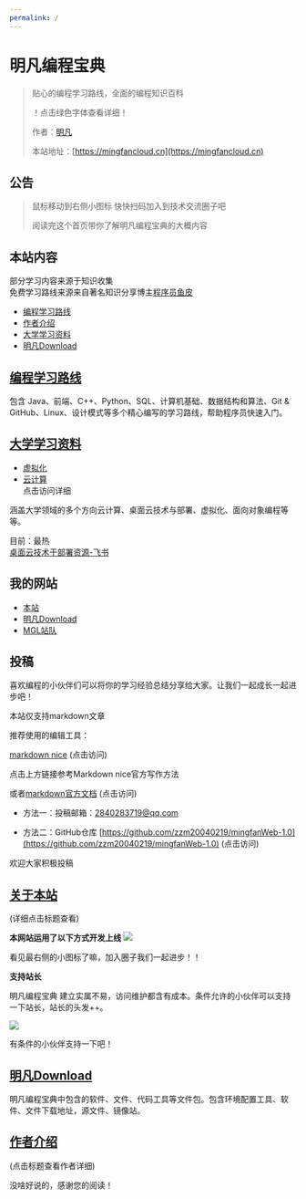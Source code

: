 ```yaml
---
permalink: /
---
```


# 明凡编程宝典

> 贴心的编程学习路线，全面的编程知识百科
>
> ！点击绿色字体查看详细！
> 
> 作者：[明凡]()
>
> 本站地址：[https://mingfancloud.cn](https://mingfancloud.cn)

## 公告

> 鼠标移动到右侧小图标 快快扫码加入到技术交流圈子吧
> 
> 阅读完这个首页带你了解明凡编程宝典的大概内容




## 本站内容
部分学习内容来源于知识收集  
免费学习路线来源来自著名知识分享博主[程序员鱼皮]()
- [编程学习路线](学习路线)
- [作者介绍](/作者)
- [大学学习资料](大学学习资料/README.md)
- [明凡Download](https://downlaod.mingfancloud.cn)

## [编程学习路线](学习路线)

包含 Java、前端、C++、Python、SQL、计算机基础、数据结构和算法、Git & GitHub、Linux、设计模式等多个精心编写的学习路线，帮助程序员快速入门。

## [大学学习资料](大学学习资料)

- [虚拟化](大学学习资料/虚拟化/README.md)
- [云计算](大学学习资料/云计算/README.md)  
点击访问详细

涵盖大学领域的多个方向云计算、桌面云技术与部署、虚拟化、面向对象编程等等。

目前：最热   
[桌面云技术于部署资源-飞书](https://q1h6kdpo24v.feishu.cn/drive/folder/HgZ1fLHzEl3oOgdHgE2cS6TPnPh)


## 我的网站
- [本站](https://mingfancloud.cn)
- [明凡Download](https://downlaod.mingfancloud.cn)
- [MGL站队](https://yuemingfan.cn)

## 投稿
喜欢编程的小伙伴们可以将你的学习经验总结分享给大家。让我们一起成长一起进步吧！

本站仅支持markdown文章

推荐使用的编辑工具：

[markdown nice](https://editor.mdnice.com/) (点击访问)

点击上方链接参考Markdown nice官方写作方法

或者[markdown官方文档](https://markdown.com.cn/) (点击访问)

- 方法一：投稿邮箱：[2840283719@qq.com]()  

- 方法二：GitHub仓库
[https://github.com/zzm20040219/mingfanWeb-1.0](https://github.com/zzm20040219/mingfanWeb-1.0) (点击访问)


欢迎大家积极投稿

## [关于本站](关于本站/README.md)

(详细点击标题查看)

**本网站运用了以下方式开发上线**
![](https://mingfanweb-img.obs.cn-north-4.myhuaweicloud.com/index/mingfanweb-index.png)

看见最右侧的小图标了嘛，加入圈子我们一起进步！！

**支持站长**

明凡编程宝典 建立实属不易，访问维护都含有成本。条件允许的小伙伴可以支持一下站长，站长的头发++。

![](https://mingfanweb-img.obs.cn-north-4.myhuaweicloud.com/about-website/support.png)  

有条件的小伙伴支持一下吧！


## [明凡Download](https://download.mingfancloud.cn)

明凡编程宝典中包含的软件、文件、代码工具等文件包。包含环境配置工具、软件、文件下载地址，源文件、镜像站。

## [作者介绍](/作者) 

(点击标题查看作者详细)

没啥好说的，感谢您的阅读！
